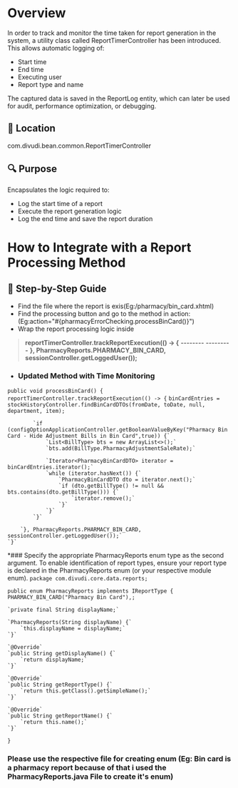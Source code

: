 # Overview
In order to track and monitor the time taken for report generation in the system, a utility class called ReportTimerController has been introduced. This allows automatic logging of:

* Start time
* End time
* Executing user
* Report type and name

The captured data is saved in the ReportLog entity, which can later be used for audit, performance optimization, or debugging.

## 📁 Location
com.divudi.bean.common.ReportTimerController

## 🔍 Purpose
Encapsulates the logic required to:

* Log the start time of a report
* Execute the report generation logic
* Log the end time and save the report duration

# How to Integrate with a Report Processing Method
## 🔧 Step-by-Step Guide
* Find the file where the report is exis(Eg:/pharmacy/bin_card.xhtml)
* Find the processing button and go to the method in action: (Eg:action="#{pharmacyErrorChecking.processBinCard()}")
* Wrap the report processing logic inside 
> **reportTimerController.trackReportExecution(() -> {**
> **--------**
> **---------**
> **}, PharmacyReports.PHARMACY_BIN_CARD, sessionController.getLoggedUser());**

* ### Updated Method with Time Monitoring
`public void processBinCard() {`
        `reportTimerController.trackReportExecution(() -> {`
            `binCardEntries = stockHistoryController.findBinCardDTOs(fromDate, toDate, null, department, item);`

            `if (configOptionApplicationController.getBooleanValueByKey("Pharmacy Bin Card - Hide Adjustment Bills in Bin Card",true)) {`
                `List<BillType> bts = new ArrayList<>();`
                `bts.add(BillType.PharmacyAdjustmentSaleRate);`

                `Iterator<PharmacyBinCardDTO> iterator = binCardEntries.iterator();`
                `while (iterator.hasNext()) {`
                    `PharmacyBinCardDTO dto = iterator.next();`
                    `if (dto.getBillType() != null && bts.contains(dto.getBillType())) {`
                        `iterator.remove();`
                    `}`
                `}`
            `}`

        `}, PharmacyReports.PHARMACY_BIN_CARD, sessionController.getLoggedUser());`
    `}`

*###  Specify the appropriate PharmacyReports enum type as the second argument.
To enable identification of report types, ensure your report type is declared in the PharmacyReports enum (or your respective module enum).
`package com.divudi.core.data.reports;`

`public enum PharmacyReports implements IReportType {`
    `PHARMACY_BIN_CARD("Pharmacy Bin Card"),;`
    
    `private final String displayName;`

    `PharmacyReports(String displayName) {`
        `this.displayName = displayName;`
    `}`

    `@Override`
    `public String getDisplayName() {`
        `return displayName;`
    `}`

    `@Override`
    `public String getReportType() {`
        `return this.getClass().getSimpleName();`
    `}`

    `@Override`
    `public String getReportName() {`
        `return this.name();`
    `}`
`}`

### Please use the respective file for creating enum (Eg: Bin card is a pharmacy report because of that i used the PharmacyReports.java File to create it's enum)